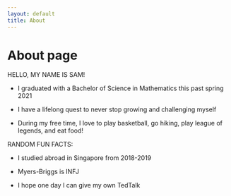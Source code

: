 ```yaml
---
layout: default
title: About
---
```

# About page

HELLO, MY NAME IS SAM!

- I graduated with a Bachelor of Science in Mathematics this past spring 2021

- I have a lifelong quest to never stop growing and challenging myself

- During my free time, I love to play basketball, go hiking, play league of legends, and eat food!

RANDOM FUN FACTS:

- I studied abroad in Singapore from 2018-2019

- Myers-Briggs is INFJ

- I hope one day I can give my own TedTalk